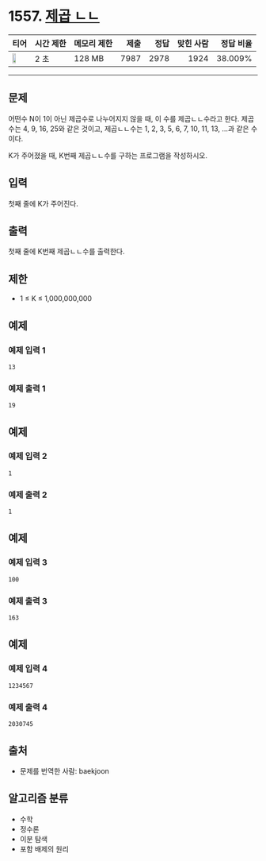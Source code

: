 # 1557. [제곱 ㄴㄴ](https://www.acmicpc.net/problem/1557)

| 티어 | 시간 제한 | 메모리 제한 | 제출 | 정답 | 맞힌 사람 | 정답 비율 |
|---|---|---|---:|---:|---:|---:|
| <img src="https://static.solved.ac/tier_small/21.svg" width="50%" /> | 2 초 | 128 MB | 7987 | 2978 | 1924 | 38.009% |

---

## 문제

어떤수 N이 1이 아닌 제곱수로 나누어지지 않을 때, 이 수를 제곱ㄴㄴ수라고 한다. 제곱수는 4, 9, 16, 25와 같은 것이고, 제곱ㄴㄴ수는 1, 2, 3, 5, 6, 7, 10, 11, 13, ...과 같은 수이다.

K가 주어졌을 때, K번째 제곱ㄴㄴ수를 구하는 프로그램을 작성하시오.

## 입력

첫째 줄에 K가 주어진다.

## 출력

첫째 줄에 K번째 제곱ㄴㄴ수를 출력한다.

## 제한

- 1 ≤ K ≤ 1,000,000,000

## 예제

### 예제 입력 1

```
13
```

### 예제 출력 1

```
19
```

## 예제

### 예제 입력 2

```
1
```

### 예제 출력 2

```
1
```

## 예제

### 예제 입력 3

```
100
```

### 예제 출력 3

```
163
```

## 예제

### 예제 입력 4

```
1234567
```

### 예제 출력 4

```
2030745
```

## 출처

- 문제를 번역한 사람: baekjoon

## 알고리즘 분류

- 수학
- 정수론
- 이분 탐색
- 포함 배제의 원리

